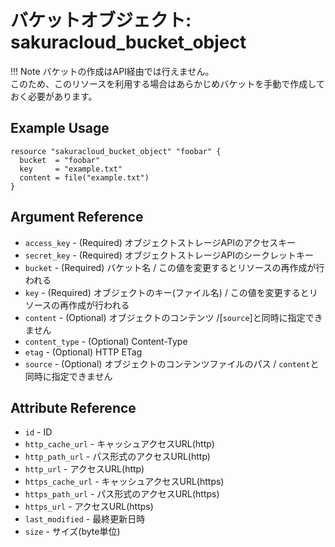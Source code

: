 # バケットオブジェクト: sakuracloud_bucket_object

!!! Note
    バケットの作成はAPI経由では行えません。  
    このため、このリソースを利用する場合はあらかじめバケットを手動で作成しておく必要があります。

## Example Usage

```hcl
resource "sakuracloud_bucket_object" "foobar" {
  bucket  = "foobar"
  key     = "example.txt"
  content = file("example.txt")
}
```

## Argument Reference

* `access_key` - (Required) オブジェクトストレージAPIのアクセスキー
* `secret_key` - (Required) オブジェクトストレージAPIのシークレットキー
* `bucket` - (Required) バケット名 / この値を変更するとリソースの再作成が行われる
* `key` - (Required) オブジェクトのキー(ファイル名) / この値を変更するとリソースの再作成が行われる
* `content` - (Optional) オブジェクトのコンテンツ /[`source`]と同時に指定できません
* `content_type` - (Optional) Content-Type
* `etag` - (Optional) HTTP ETag
* `source` - (Optional) オブジェクトのコンテンツファイルのパス / `content`と同時に指定できません

## Attribute Reference

* `id` - ID
* `http_cache_url` - キャッシュアクセスURL(http)
* `http_path_url` - パス形式のアクセスURL(http)
* `http_url` - アクセスURL(http)
* `https_cache_url` - キャッシュアクセスURL(https)
* `https_path_url` - パス形式のアクセスURL(https)
* `https_url` - アクセスURL(https)
* `last_modified` - 最終更新日時
* `size` - サイズ(byte単位)

